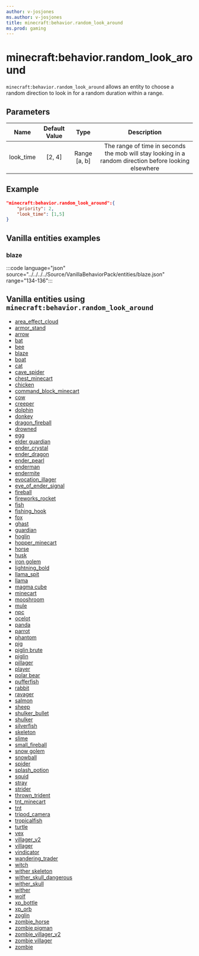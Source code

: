 ```yaml
---
author: v-josjones
ms.author: v-josjones
title: minecraft:behavior.random_look_around
ms.prod: gaming
---
```


# minecraft:behavior.random_look_around

`minecraft:behavior.random_look_around` allows an entity to choose a random direction to look in for a random duration within a range.

## Parameters

|Name |Default Value  |Type  |Description  |
|:---------:|:---------:|:---------:|:---------:|
|look_time| [2, 4]| Range [a, b]|  The range of time in seconds the mob will stay looking in a random direction before looking elsewhere |

## Example

```json
"minecraft:behavior.random_look_around":{
    "priority": 2,
    "look_time": [1,5]
}
```

## Vanilla entities examples

### blaze

:::code language="json" source="../../../../Source/VanillaBehaviorPack/entities/blaze.json" range="134-136":::

## Vanilla entities using `minecraft:behavior.random_look_around`

- [area_effect_cloud](../../../../Source/VanillaBehaviorPack_Snippets/entities/area_effect_cloud.md)
- [armor_stand](../../../../Source/VanillaBehaviorPack_Snippets/entities/armor_stand.md)
- [arrow](../../../../Source/VanillaBehaviorPack_Snippets/entities/arrow.md)
- [bat](../../../../Source/VanillaBehaviorPack_Snippets/entities/bat.md)
- [bee](../../../../Source/VanillaBehaviorPack_Snippets/entities/bee.md)
- [blaze](../../../../Source/VanillaBehaviorPack_Snippets/entities/blaze.md)
- [boat](../../../../Source/VanillaBehaviorPack_Snippets/entities/boat.md)
- [cat](../../../../Source/VanillaBehaviorPack_Snippets/entities/cat.md)
- [cave_spider](../../../../Source/VanillaBehaviorPack_Snippets/entities/cave_spider.md)
- [chest_minecart](../../../../Source/VanillaBehaviorPack_Snippets/entities/chest_minecart.md)
- [chicken](../../../../Source/VanillaBehaviorPack_Snippets/entities/chicken.md)
- [command_block_minecart](../../../../Source/VanillaBehaviorPack_Snippets/entities/command_block_minecart.md)
- [cow](../../../../Source/VanillaBehaviorPack_Snippets/entities/cow.md)
- [creeper](../../../../Source/VanillaBehaviorPack_Snippets/entities/creeper.md)
- [dolphin](../../../../Source/VanillaBehaviorPack_Snippets/entities/dolphin.md)
- [donkey](../../../../Source/VanillaBehaviorPack_Snippets/entities/donkey.md)
- [dragon_fireball](../../../../Source/VanillaBehaviorPack_Snippets/entities/dragon_fireball.md)
- [drowned](../../../../Source/VanillaBehaviorPack_Snippets/entities/drowned.md)
- [egg](../../../../Source/VanillaBehaviorPack_Snippets/entities/egg.md)
- [elder guardian](../../../../Source/VanillaBehaviorPack_Snippets/entities/elder_guardian.md)
- [ender_crystal](../../../../Source/VanillaBehaviorPack_Snippets/entities/ender_crystal.md)
- [ender_dragon](../../../../Source/VanillaBehaviorPack_Snippets/entities/ender_dragon.md)
- [ender_pearl](../../../../Source/VanillaBehaviorPack_Snippets/entities/ender_pearl.md)
- [enderman](../../../../Source/VanillaBehaviorPack_Snippets/entities/enderman.md)
- [endermite](../../../../Source/VanillaBehaviorPack_Snippets/entities/endermite.md)
- [evocation_illager](../../../../Source/VanillaBehaviorPack_Snippets/entities/evocation_illager.md)
- [eye_of_ender_signal](../../../../Source/VanillaBehaviorPack_Snippets/entities/eye_of_ender_signal.md)
- [fireball](../../../../Source/VanillaBehaviorPack_Snippets/entities/fireball.md)
- [fireworks_rocket](../../../../Source/VanillaBehaviorPack_Snippets/entities/fireworks_rocket.md)
- [fish](../../../../Source/VanillaBehaviorPack_Snippets/entities/fish.md)
- [fishing_hook](../../../../Source/VanillaBehaviorPack_Snippets/entities/fishing_hook.md)
- [fox](../../../../Source/VanillaBehaviorPack_Snippets/entities/fox.md)
- [ghast](../../../../Source/VanillaBehaviorPack_Snippets/entities/ghast.md)
- [guardian](../../../../Source/VanillaBehaviorPack_Snippets/entities/guardian.md)
- [hoglin](../../../../Source/VanillaBehaviorPack_Snippets/entities/hoglin.md)
- [hopper_minecart](../../../../Source/VanillaBehaviorPack_Snippets/entities/hopper_minecart.md)
- [horse](../../../../Source/VanillaBehaviorPack_Snippets/entities/horse.md)
- [husk](../../../../Source/VanilliaFilterPack/entities/husk.md)
- [iron golem](../../../../Source/VanilliaFilterPack/entities/iron_golem.md)
- [lightning_bold](../../../../Source/VanillaBehaviorPack_Snippets/entities/lightning_bold.md)
- [llama_spit](../../../../Source/VanillaBehaviorPack_Snippets/entities/llama_spit.md)
- [llama](../../../../Source/VanillaBehaviorPack_Snippets/entities/llama.md)
- [magma cube](../../../../Source/VanillaBehaviorPack_Snippets/entities/magma_cube.md)
- [minecart](../../../../Source/VanillaBehaviorPack_Snippets/entities/minecart.md)
- [mooshroom](../../../../Source/VanillaBehaviorPack_Snippets/entities/mooshroom.md)
- [mule](../../../../Source/VanillaBehaviorPack_Snippets/entities/mule.md)
- [npc](../../../../Source/VanillaBehaviorPack_Snippets/entities/npc.md)
- [ocelot](../../../../Source/VanillaBehaviorPack_Snippets/entities/ocelot.md)
- [panda](../../../../Source/VanillaBehaviorPack_Snippets/entities/panda.md)
- [parrot](../../../../Source/VanillaBehaviorPack_Snippets/entities/parrot.md)
- [phantom](../../../../Source/VanillaBehaviorPack_Snippets/entities/phantom.md)
- [pig](../../../../Source/VanillaBehaviorPack_Snippets/entities/pig.md)
- [piglin brute](../../../../Source/VanillaBehaviorPack_Snippets/entities/piglin_brute.md)
- [piglin](../../../../Source/VanillaBehaviorPack_Snippets/entities/piglin.md)
- [pillager](../../../../Source/VanillaBehaviorPack_Snippets/entities/pillager.md)
- [player](../../../../Source/VanillaBehaviorPack_Snippets/entities/player.md)
- [polar bear](../../../../Source/VanillaBehaviorPack_Snippets/entities/polar_bear.md)
- [pufferfish](../../../../Source/VanillaBehaviorPack_Snippets/entities/pufferfish.md)
- [rabbit](../../../../Source/VanillaBehaviorPack_Snippets/entities/rabbit.md)
- [ravager](../../../../Source/VanillaBehaviorPack_Snippets/entities/ravager.md)
- [salmon](../../../../Source/VanillaBehaviorPack_Snippets/entities/salmon.md)
- [sheep](../../../../Source/VanillaBehaviorPack_Snippets/entities/sheep.md)
- [shulker_bullet](../../../../Source/VanillaBehaviorPack_Snippets/entities/shulker_bullet.md)
- [shulker](../../../../Source/VanillaBehaviorPack_Snippets/entities/shulker.md)
- [silverfish](../../../../Source/VanillaBehaviorPack_Snippets/entities/silverfish.md)
- [skeleton](../../../../Source/VanillaBehaviorPack_Snippets/entities/skeleton.md)
- [slime](../../../../Source/VanillaBehaviorPack_Snippets/entities/slime.md)
- [small_fireball](../../../../Source/VanillaBehaviorPack_Snippets/entities/small_fireball.md)
- [snow golem](../../../../Source/VanillaBehaviorPack_Snippets/entities/snow_golem.md)
- [snowball](../../../../Source/VanillaBehaviorPack_Snippets/entities/snowball.md)
- [spider](../../../../Source/VanillaBehaviorPack_Snippets/entities/spider.md)
- [splash_potion](../../../../Source/VanillaBehaviorPack_Snippets/entities/splash_potion.md)
- [squid](../../../../Source/VanillaBehaviorPack_Snippets/entities/squid.md)
- [stray](../../../../Source/VanillaBehaviorPack_Snippets/entities/stray.md)
- [strider](../../../../Source/VanillaBehaviorPack_Snippets/entities/strider.md)
- [thrown_trident](../../../../Source/VanillaBehaviorPack_Snippets/entities/thrown_trident.md)
- [tnt_minecart](../../../../Source/VanillaBehaviorPack_Snippets/entities/tnt_minecart.md)
- [tnt](../../../../Source/VanillaBehaviorPack_Snippets/entities/tnt.md)
- [tripod_camera](../../../../Source/VanillaBehaviorPack_Snippets/entities/tripod_camera.md)
- [tropicalfish](../../../../Source/VanillaBehaviorPack_Snippets/entities/tropicalfish.md)
- [turtle](../../../../Source/VanillaBehaviorPack_Snippets/entities/turtle.md)
- [vex](../../../../Source/VanillaBehaviorPack_Snippets/entities/vex.md)
- [villager_v2](../../../../Source/VanillaBehaviorPack_Snippets/entities/villager_v2.md)
- [villager](../../../../Source/VanillaBehaviorPack_Snippets/entities/villager.md)
- [vindicator](../../../../Source/VanillaBehaviorPack_Snippets/entities/vindicator.md)
- [wandering_trader](../../../../Source/VanillaBehaviorPack_Snippets/entities/wandering_trader.md)
- [witch](../../../../Source/VanillaBehaviorPack_Snippets/entities/witch.md)
- [wither skeleton](../../../../Source/VanillaBehaviorPack_Snippets/entities/wither_skeleton.md)
- [wither_skull_dangerous](../../../../Source/VanillaBehaviorPack_Snippets/entities/wither_skull_dangerous.md)
- [wither_skull](../../../../Source/VanillaBehaviorPack_Snippets/entities/wither_skull.md)
- [wither](../../../../Source/VanillaBehaviorPack_Snippets/entities/wither.md)
- [wolf](../../../../Source/VanillaBehaviorPack_Snippets/entities/wolf.md)
- [xp_bottle](../../../../Source/VanillaBehaviorPack_Snippets/entities/xp_bottle.md)
- [xp_orb](../../../../Source/VanillaBehaviorPack_Snippets/entities/xp_orb.md)
- [zoglin](../../../../Source/VanillaBehaviorPack_Snippets/entities/zoglin.md)
- [zombie_horse](../../../../Source/VanillaBehaviorPack_Snippets/entities/zombie_horse.md)
- [zombie pigman](../../../../Source/VanillaBehaviorPack_Snippets/entities/zombie_pigman.md)
- [zombie_villager_v2](../../../../Source/VanillaBehaviorPack_Snippets/entities/zombie_villager_v2.md)
- [zombie villager](../../../../Source/VanillaBehaviorPack_Snippets/entities/zombie_villager.md)
- [zombie](../../../../Source/VanillaBehaviorPack_Snippets/entities/zombie.md)